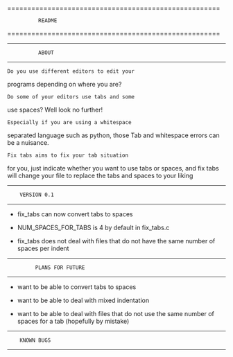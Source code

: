 =====================================================

		      README

=====================================================

*****************************************************

		      ABOUT

*****************************************************

	Do you use different editors to edit your 
programs depending on where you are?

	Do some of your editors use tabs and some
use spaces? Well look no further!

	Especially if you are using a whitespace 
separated language such as python, those Tab and
whitespace errors can be a nuisance.

	Fix tabs aims to fix your tab situation
for you, just indicate whether you want to use
tabs or spaces, and fix tabs will change your
file to replace the tabs and spaces to your 
liking

**********************************************

		VERSION 0.1

**********************************************

- fix_tabs can now convert tabs to spaces

- NUM_SPACES_FOR_TABS is 4 by default
in fix_tabs.c

- fix_tabs does not deal with files that 
do not have the same number of spaces per
indent

*********************************************

             PLANS FOR FUTURE

*********************************************

- want to be able to convert tabs to spaces

- want to be able to deal with mixed 
indentation

- want to be able to deal with files that 
do not use the same number of spaces for
a tab (hopefully by mistake)


**********************************************

		KNOWN BUGS

**********************************************


